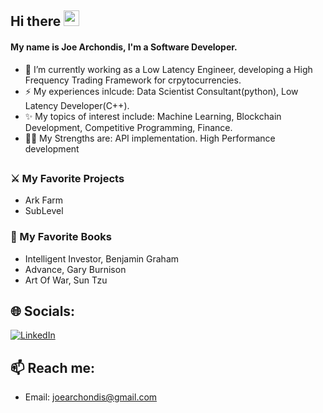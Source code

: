 ## Hi there <img src="https://media.giphy.com/media/hvRJCLFzcasrR4ia7z/giphy.gif" width="25px">

<!--- TODO: 
- Redesign work experience and interests
- Add Links --->

#### My name is Joe Archondis, I'm a Software Developer.

- 🔭 I’m currently working as a Low Latency Engineer, developing a High Frequency Trading Framework for crpytocurrencies.
- ⚡ My experiences inlcude: Data Scientist Consultant(python), Low Latency Developer(C++).
- ✨ My topics of interest include: Machine Learning, Blockchain Development, Competitive Programming, Finance.
- :weight_lifting_man: My Strengths are: API implementation. High Performance development
##

### :crossed_swords: My Favorite Projects
- Ark Farm
- SubLevel


### :book: My Favorite Books
- Intelligent Investor, Benjamin Graham
- Advance, Gary Burnison
- Art Of War, Sun Tzu

## 🌐 Socials:
[![LinkedIn](https://img.shields.io/badge/LinkedIn-%230077B5.svg?logo=linkedin&logoColor=white)](https://linkedin.com/in/joearchondis) 

##

## 📫 Reach me: 
- Email: joearchondis@gmail.com
